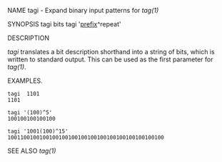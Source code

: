 NAME
	tagi - Expand binary input patterns for *tag(1)*

SYNOPSIS
	tagi bits
	tagi '[prefix](bits)^repeat'

DESCRIPTION

*tagi* translates a bit description shorthand into a string of bits,
which is written to standard output.  This can be used as the first
parameter for *tag(1)*.

EXAMPLES.

	tagi  1101
	1101

	tagi '(100)^5'
	100100100100100

	tagi '1001(100)^15'
	1001100100100100100100100100100100100100100100100

SEE ALSO
	*tag(1)*
